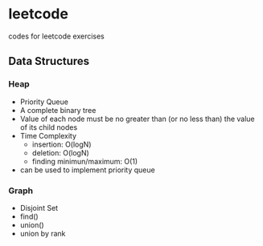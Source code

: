 # leetcode
codes for leetcode exercises

## Data Structures

### Heap 
- Priority Queue
- A complete binary tree
- Value of each node must be no greater than (or no less than) the value of its child nodes
- Time Complexity
    - insertion: O(logN)
    - deletion: O(logN)
    - finding minimun/maximum: O(1)
- can be used to implement priority queue


### Graph
- Disjoint Set
- find()
- union()
- union by rank
